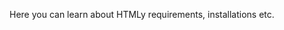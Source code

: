 <!--t Basic t-->
<!--d Here you can learn about HTMLy requirements, installations etc. d-->

Here you can learn about HTMLy requirements, installations etc.
